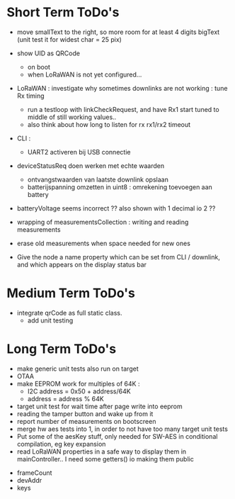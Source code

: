 # Short Term ToDo's
* move smallText to the right, so more room for at least 4 digits bigText (unit test it for widest char = 25 pix)
* show UID as QRCode
  - on boot
  - when LoRaWAN is not yet configured...
* LoRaWAN : investigate why sometimes downlinks are not working : tune Rx timing
  - run a testloop with linkCheckRequest, and have Rx1 start tuned to middle of still working values..
  - also think about how long to listen for rx rx1/rx2 timeout

* CLI : 
  - UART2 activeren bij USB connectie


* deviceStatusReq doen werken met echte waarden
  - ontvangstwaarden van laatste downlink opslaan
  - batterijspanning omzetten in uint8 : omrekening toevoegen aan battery


* batteryVoltage seems incorrect ?? also shown with 1 decimal io 2 ??
* wrapping of measurementsCollection : writing and reading measurements
* erase old measurements when space needed for new ones
* Give the node a name property which can be set from CLI / downlink, and which appears on the display status bar




# Medium Term ToDo's
* integrate qrCode as full static class. 
  - add unit testing





# Long Term ToDo's
* make generic unit tests also run on target
* OTAA
* make EEPROM work for multiples of 64K : 
  - I2C address = 0x50 + address/64K
  - address = address % 64K
* target unit test for wait time after page write into eeprom
* reading the tamper button and wake up from it
* report number of measurements on bootscreen
* merge hw aes tests into 1, in order to not have too many target unit tests
* Put some of the aesKey stuff, only needed for SW-AES in conditional compilation, eg key expansion
* read LoRaWAN properties in a safe way to display them in mainController.. I need some getters() io making them public
 - frameCount
 - devAddr
 - keys
